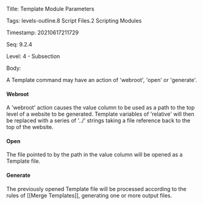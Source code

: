 Title:  Template Module Parameters

Tags:   levels-outline.8 Script Files.2 Scripting Modules

Timestamp: 20210617211729

Seq:    9.2.4

Level:  4 - Subsection

Body: 

A Template command may have an action of 'webroot', 'open' or 'generate'.

#### Webroot

A 'webroot' action causes the value column to be used as a path to the top level of a website to be generated. Template variables of 'relative' will then be replaced with a series of '../' strings taking a file reference back to the top of the website. 


#### Open

The file pointed to by the path in the value column will be opened as a Template file.

#### Generate

The previously opened Template file will be processed according to the rules of [[Merge Templates]], generating one or more output files.
